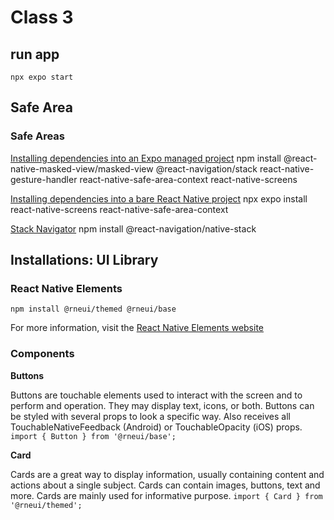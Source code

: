# Class 3

## run app

`npx expo start`

## Safe Area

### Safe Areas

[Installing dependencies into an Expo managed project](https://reactnavigation.org/docs/5.x/getting-started/)
npm install @react-native-masked-view/masked-view @react-navigation/stack react-native-gesture-handler react-native-safe-area-context react-native-screens

[Installing dependencies into a bare React Native project](https://reactnavigation.org/docs/getting-started/)
npx expo install react-native-screens react-native-safe-area-context

[Stack Navigator](https://reactnavigation.org/docs/native-stack-navigator/)
npm install @react-navigation/native-stack

## Installations: UI Library

### React Native Elements

`npm install @rneui/themed @rneui/base`

For more information, visit the [React Native Elements website](https://reactnativeelements.com/)

### Components

**Buttons**

Buttons are touchable elements used to interact with the screen and to perform and operation. They may display text, icons, or both. Buttons can be styled with several props to look a specific way. Also receives all TouchableNativeFeedback (Android) or TouchableOpacity (iOS) props.
`import { Button } from '@rneui/base';`

**Card**

Cards are a great way to display information, usually containing content and actions about a single subject. Cards can contain images, buttons, text and more. Cards are mainly used for informative purpose.
`import { Card } from '@rneui/themed';`
